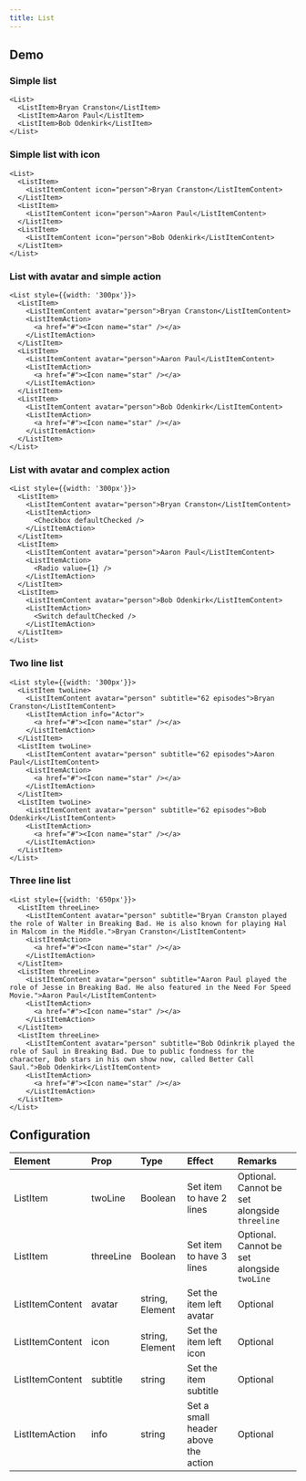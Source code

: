 ```yaml
---
title: List
---
```


## Demo

### Simple list

```jsx_demo
<List>
  <ListItem>Bryan Cranston</ListItem>
  <ListItem>Aaron Paul</ListItem>
  <ListItem>Bob Odenkirk</ListItem>
</List>
```

### Simple list with icon

```jsx_demo
<List>
  <ListItem>
    <ListItemContent icon="person">Bryan Cranston</ListItemContent>
  </ListItem>
  <ListItem>
    <ListItemContent icon="person">Aaron Paul</ListItemContent>
  </ListItem>
  <ListItem>
    <ListItemContent icon="person">Bob Odenkirk</ListItemContent>
  </ListItem>
</List>
```

### List with avatar and simple action

```jsx_demo
<List style={{width: '300px'}}>
  <ListItem>
    <ListItemContent avatar="person">Bryan Cranston</ListItemContent>
    <ListItemAction>
      <a href="#"><Icon name="star" /></a>
    </ListItemAction>
  </ListItem>
  <ListItem>
    <ListItemContent avatar="person">Aaron Paul</ListItemContent>
    <ListItemAction>
      <a href="#"><Icon name="star" /></a>
    </ListItemAction>
  </ListItem>
  <ListItem>
    <ListItemContent avatar="person">Bob Odenkirk</ListItemContent>
    <ListItemAction>
      <a href="#"><Icon name="star" /></a>
    </ListItemAction>
  </ListItem>
</List>
```

### List with avatar and complex action

```jsx_demo
<List style={{width: '300px'}}>
  <ListItem>
    <ListItemContent avatar="person">Bryan Cranston</ListItemContent>
    <ListItemAction>
      <Checkbox defaultChecked />
    </ListItemAction>
  </ListItem>
  <ListItem>
    <ListItemContent avatar="person">Aaron Paul</ListItemContent>
    <ListItemAction>
      <Radio value={1} />
    </ListItemAction>
  </ListItem>
  <ListItem>
    <ListItemContent avatar="person">Bob Odenkirk</ListItemContent>
    <ListItemAction>
      <Switch defaultChecked />
    </ListItemAction>
  </ListItem>
</List>
```

### Two line list

```jsx_demo
<List style={{width: '300px'}}>
  <ListItem twoLine>
    <ListItemContent avatar="person" subtitle="62 episodes">Bryan Cranston</ListItemContent>
    <ListItemAction info="Actor">
      <a href="#"><Icon name="star" /></a>
    </ListItemAction>
  </ListItem>
  <ListItem twoLine>
    <ListItemContent avatar="person" subtitle="62 episodes">Aaron Paul</ListItemContent>
    <ListItemAction>
      <a href="#"><Icon name="star" /></a>
    </ListItemAction>
  </ListItem>
  <ListItem twoLine>
    <ListItemContent avatar="person" subtitle="62 episodes">Bob Odenkirk</ListItemContent>
    <ListItemAction>
      <a href="#"><Icon name="star" /></a>
    </ListItemAction>
  </ListItem>
</List>
```

### Three line list

```jsx_demo
<List style={{width: '650px'}}>
  <ListItem threeLine>
    <ListItemContent avatar="person" subtitle="Bryan Cranston played the role of Walter in Breaking Bad. He is also known for playing Hal in Malcom in the Middle.">Bryan Cranston</ListItemContent>
    <ListItemAction>
      <a href="#"><Icon name="star" /></a>
    </ListItemAction>
  </ListItem>
  <ListItem threeLine>
    <ListItemContent avatar="person" subtitle="Aaron Paul played the role of Jesse in Breaking Bad. He also featured in the Need For Speed Movie.">Aaron Paul</ListItemContent>
    <ListItemAction>
      <a href="#"><Icon name="star" /></a>
    </ListItemAction>
  </ListItem>
  <ListItem threeLine>
    <ListItemContent avatar="person" subtitle="Bob Odinkrik played the role of Saul in Breaking Bad. Due to public fondness for the character, Bob stars in his own show now, called Better Call Saul.">Bob Odenkirk</ListItemContent>
    <ListItemAction>
      <a href="#"><Icon name="star" /></a>
    </ListItemAction>
  </ListItem>
</List>
```

## Configuration

| Element   | Prop         | Type      | Effect       | Remarks      |
|:----------|:-------------|:----------|:-------------|:-------------|
| ListItem  | twoLine    | Boolean   | Set item to have 2 lines  | Optional. Cannot be set alongside `threeline` |
| ListItem  | threeLine  | Boolean   | Set item to have 3 lines  | Optional. Cannot be set alongside `twoLine` |
| ListItemContent  | avatar    | string, Element   | Set the item left avatar  | Optional |
| ListItemContent  | icon    | string, Element   | Set the item left icon  | Optional |
| ListItemContent  | subtitle    | string   | Set the item subtitle  | Optional |
| ListItemAction  | info    | string   | Set a small header above the action | Optional |
